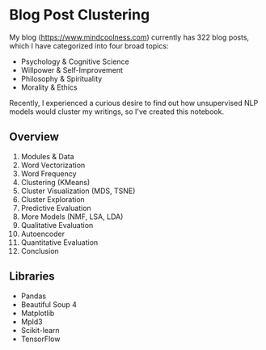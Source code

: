 # Blog Post Clustering

My blog (https://www.mindcoolness.com) currently has 322 blog posts, which I have categorized into four broad topics:
- Psychology & Cognitive Science
- Willpower & Self-Improvement
- Philosophy & Spirituality
- Morality & Ethics

Recently, I experienced a curious desire to find out how unsupervised NLP models would cluster my writings, so I've created this notebook.

## Overview
1. Modules & Data
2. Word Vectorization
3. Word Frequency
4. Clustering (KMeans)
5. Cluster Visualization (MDS, TSNE)
6. Cluster Exploration
7. Predictive Evaluation
8. More Models (NMF, LSA, LDA)
9. Qualitative Evaluation
10. Autoencoder
11. Quantitative Evaluation
12. Conclusion

## Libraries
- Pandas
- Beautiful Soup 4
- Matplotlib
- Mpld3
- Scikit-learn
- TensorFlow
